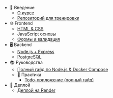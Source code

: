 - 📖 Введение
  - [О курсе](intro.md)
  - [Репозиторий для тренировки](train.md)
- 🌐 Frontend
  - [HTML & CSS](html-css.md)
  - [JavaScript основы](js.md)
  - [Формы и валидация](form.md)
- 🖥️ Backend
  - [Node.js + Express](backend.md)
  - [PostgreSQL](db.md)
- 📚 Руководства
  - [Полный гайд по Node.js & Docker Compose](read.md)
  - 📝 Практика
    - [Todo-приложение (полный гайд)](todo.md)
- 🚀 Деплой
  - [Деплой на Render](deploy.md) 